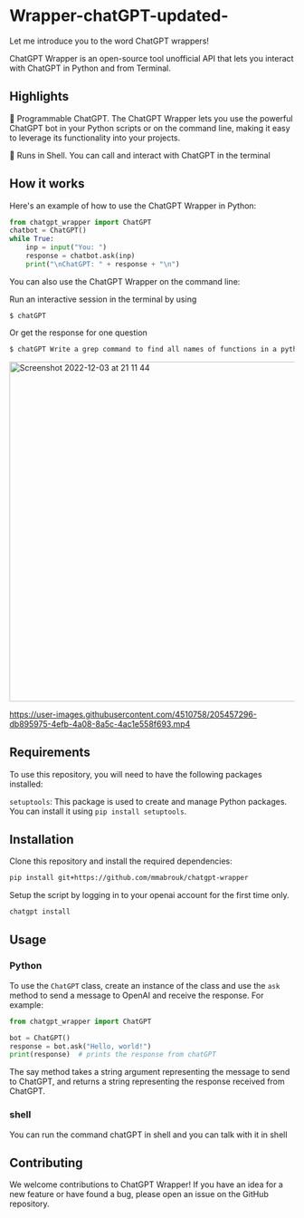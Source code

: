 # Wrapper-chatGPT-updated-
Let me introduce you to the word ChatGPT wrappers! 


ChatGPT Wrapper is an open-source tool unofficial API that lets you interact with ChatGPT in Python and from Terminal.

## Highlights

🤖 Programmable ChatGPT. The ChatGPT Wrapper lets you use the powerful ChatGPT bot in your Python scripts or on the command line, making it easy to leverage its functionality into your projects.

💬 Runs in Shell. You can call and interact with ChatGPT in the terminal

## How it works

Here's an example of how to use the ChatGPT Wrapper in Python:

```python
from chatgpt_wrapper import ChatGPT 
chatbot = ChatGPT()
while True:
    inp = input("You: ")
    response = chatbot.ask(inp)
    print("\nChatGPT: " + response + "\n")
```

You can also use the ChatGPT Wrapper on the command line:

Run an interactive session in the terminal by using

```
$ chatGPT
```

Or get the response for one question

``` bash
$ chatGPT Write a grep command to find all names of functions in a python script
```
<img width="600" alt="Screenshot 2022-12-03 at 21 11 44" src="https://user-images.githubusercontent.com/4510758/205460076-1defee06-7d62-4cfa-9f31-714d9cc669fc.png">

https://user-images.githubusercontent.com/4510758/205457296-db895975-4efb-4a08-8a5c-4ac1e558f693.mp4

## Requirements

To use this repository, you will need to have the following packages installed:

`setuptools`: This package is used to create and manage Python packages.
You can install it using `pip install setuptools`.

## Installation

Clone this repository and install the required dependencies:

```bash
pip install git+https://github.com/mmabrouk/chatgpt-wrapper
```

Setup the script by logging in to your openai account for the first time only.

```bash
chatgpt install
```

## Usage

### Python
To use the `ChatGPT` class, create an instance of the class and use the `ask` method to send a message to OpenAI and receive the response. For example:

```python
from chatgpt_wrapper import ChatGPT

bot = ChatGPT()
response = bot.ask("Hello, world!")
print(response)  # prints the response from chatGPT
```

The say method takes a string argument representing the message to send to ChatGPT, and returns a string representing the response received from ChatGPT.

### shell
You can run the command chatGPT in shell and you can talk with it in shell

## Contributing

We welcome contributions to ChatGPT Wrapper! If you have an idea for a new feature or have found a bug, please open an issue on the GitHub repository.




